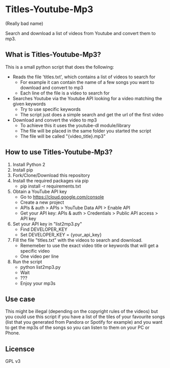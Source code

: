 # Titles-Youtube-Mp3

(Really bad name)

Search and download a list of videos from Youtube and convert them to mp3.


## What is Titles-Youtube-Mp3?

This is a small python script that does the following:

* Reads the file 'titles.txt', which contains a list of videos to search for
    * For example it can contain the name of a few songs you want to download and convert to mp3
    * Each line of the file is a video to search for 
* Searches Youtube via the Youtube API looking for a video matching the given keywords
    * Try to use specific keywords
    * The script just does a simple search and get the url of the first video
* Download and convert the video to mp3
    * To achieve this it uses the youtube-dl module/library 
    * The file will be placed in the same folder you started the script
    * The file will be called "{video_title}.mp3"

## How to use Titles-Youtube-Mp3?

1. Install Python 2
2. Install pip
3. Fork/Clone/Download this repository
4. Install the required packages via pip
    * pip install -r requirements.txt
5. Obtain a YouTube API key
    * Go to https://cloud.google.com/console
    * Create a new project 
    * APIs & auth > APIs > YouTube Data API > Enable API
    * Get your API key: APIs & auth > Credentials > Public API access > API key
6. Set your API key in "list2mp3.py"
    * Find DEVELOPER_KEY
    * Set DEVELOPER_KEY = {your_api_key}
7. Fill the file "titles.txt" with the videos to search and download.
    * Rememeber to use the exact video title or keywords that will get a specific video
    * One video per line
8. Run the script
    * python list2mp3.py
    * Wait
    * ???
    * Enjoy your mp3s


## Use case

This might be illegal (depending on the copyright rules of the videos) but you could use this script if you have a list of the tiles of your favourite songs (list that you generated from Pandora or Spotify for example) and you want to get the mp3s of the songs so you can listen to them on your PC or Phone.

## Licensce

GPL v3







 